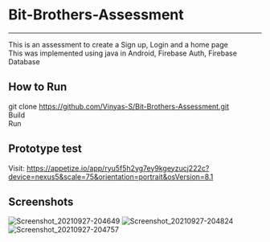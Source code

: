 # Bit-Brothers-Assessment
---

This is an assessment to create a Sign up, Login and a home page <br/>
This was implemented using java in Android, Firebase Auth, Firebase Database

How to Run
----
git clone https://github.com/Vinyas-S/Bit-Brothers-Assessment.git <br/>
Build <br/>
Run <br/>

Prototype test
----
Visit: https://appetize.io/app/ryu5f5h2yg7ey9kgeyzucj222c?device=nexus5&scale=75&orientation=portrait&osVersion=8.1


Screenshots
---
![Screenshot_20210927-204649](https://user-images.githubusercontent.com/69859338/134938635-0e64ff2d-0361-44c0-b978-f28edfba91b3.png)
![Screenshot_20210927-204824](https://user-images.githubusercontent.com/69859338/134938653-09c02177-4b7e-4f1c-b1ac-b8bae192e738.png)
![Screenshot_20210927-204757](https://user-images.githubusercontent.com/69859338/134938663-0328f918-57d9-4264-85c2-5126398324ee.png)
